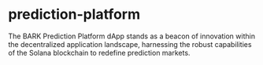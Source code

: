 # prediction-platform
The BARK Prediction Platform dApp stands as a beacon of innovation within the decentralized application landscape, harnessing the robust capabilities of the Solana blockchain to redefine prediction markets. 
